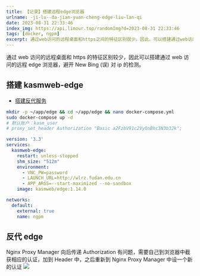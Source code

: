 ```yaml
---
title: 【记录】搭建远程edge浏览器
urlname: -ji-lu--da-jian-yuan-cheng-edge-liu-lan-qi
date: 2023-08-31 22:33:46
index_img: https://api.limour.top/randomImg?d=2023-08-31 22:33:46
tags: [docker, ngpm]
excerpt: 通过web访问的远程桌面和https之间的特征区别很少。因此，可以搭建通过web访问的远程edge浏览器，以避免New Bing对IP的检测。搭建kasmweb-edge和反代服务，设置默认账户为kasm_user。使用docker-compose启动服务，并设置VNC密码和应用参数。使用Nginx Proxy Manager进行反向代理，但需要在浏览器中获取认证信息并添加到Header中，然后在Nginx Proxy Manager中设置新的认证。
---
```

通过 web 访问的远程桌面和 https 的特征区别较少，因此可以搭建通过 web 访问的远程 edge 浏览器，避开 New Bing (误) 对 ip 的检测。
## 搭建 kasmweb-edge
+ [搭建反代服务](/Docker-bu-shu-Nginx-Proxy-Manager)
```bash
mkdir -p ~/app/edge && cd ~/app/edge && nano docker-compose.yml
sudo docker-compose up -d
# 默认账户：kasm_user
# proxy_set_header Authorization "Basic a2FzbV91c2VyOnBhc3N3b3Jk";
```
```yml
version: '3.3'
services:
  kasmweb-edge:
    restart: unless-stopped
    shm_size: "512m"
    environment:
      - VNC_PW=password
      - LAUNCH_URL=http://wlrz.fudan.edu.cn
      - APP_ARGS=--start-maximized --no-sandbox
    image: kasmweb/edge:1.14.0

networks:
  default:
    external: true
    name: ngpm
```
## 反代 edge
Nginx Proxy Manager 向后传递 Authorization 有问题，需要自己到浏览器中截获相应的认证，加到 Header 中，之后重新到 Nginx Proxy Manager 中设一个新的认证
![](https://img.limour.top/2023/08/31/64f0a55200107.webp)
